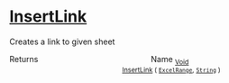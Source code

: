 # [InsertLink](./ExcelHelper-100663998.md)

Creates a link to given sheet

Returns<img width=200/>Name
<sub>[Void](https://docs.microsoft.com/en-us/dotnet/api/System.Void)</sub><img width=200/><sub>[InsertLink](./ExcelHelper-100663998.md) ( [`ExcelRange`](./ExcelHelper-100663998.md), [`String`](https://docs.microsoft.com/en-us/dotnet/api/System.String) )</sub><br>


